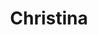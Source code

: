 ---
title: Christina
artigo: a
picture: /images/c/Christina.jpg
background: /images/fundos/flower.jpg
style: style-verde2
description: De origem no Latim, o nome Christina significa...
full-description:  De origem no Latim, o nome Christina significa ´Escolhida por Deus´.  Geralmente,quem leva esse nome costuma ser independente, batalhadora, sempre original e é bastante criativa. Sua coragem e o trabalho incansável fazem dela uma líder natural. Adoramos e você?
---